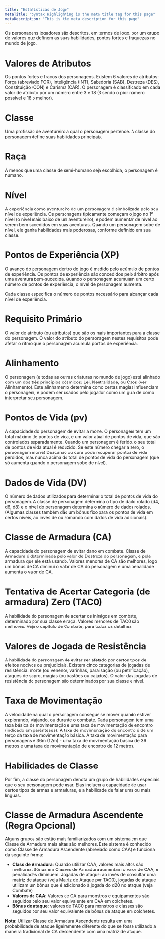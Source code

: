 ```yaml
---
title: "Estatísticas de Jogo"
metaTitle: "Syntax Highlighting is the meta title tag for this page"
metaDescription: "This is the meta description for this page"
---
```


Os personagens jogadores são descritos, em termos de jogo, por um grupo de valores que definem as suas habilidades, pontos fortes e fraquezas no mundo de jogo.

# Valores de Atributos
Os pontos fortes e fracos dos personagens. Existem 6 valores de atributos: Força (abreviado FOR), Inteligência (INT), Sabedoria (SAB), Destreza (DES), Constituição (CON) e Carisma (CAR). O personagem é classificado em cada valor de atributo por um número entre 3 e 18 (3 sendo o pior número possível e 18 o melhor).

# Classe
Uma profissão de aventureiro a qual o personagem pertence. A classe do personagem define suas habilidades principais. 

# Raça
A menos que uma classe de semi-humano seja escolhida, o personagem é humano. 

# Nível
A experiência como aventureiro de um personagem é simbolizada pelo seu nível de experiência. Os personagens tipicamente começam o jogo no 1º nível (o nível mais baixo de um aventureiro), e podem aumentar de nível ao serem bem sucedidos em suas aventuras. Quando um personagem sobe de nível, ele ganha habilidades mais poderosas, conforme definido em sua classe.

# Pontos de Experiência (XP)
O avanço do personagem dentro do jogo é medido pelo acúmulo de pontos de experiência. Os pontos de experiência são concedidos pelo árbitro após uma aventura bem-sucedida. Quando o personagem acumulam um certo número de pontos de experiência, o nível de personagem aumenta. 

Cada classe especifica o número de pontos necessário para alcançar cada nível de experiência.

# Requisito Primário
O valor de atributo (ou atributos) que são os mais importantes para a classe do personagem. O valor do atributo do personagem nestes requisitos pode afetar o ritmo que o personagem acumula pontos de experiência.

# Alinhamento
O personagem (e todas as outras criaturas no mundo de jogo) está alinhado com um dos três princípios cósmicos: Lei, Neutralidade, ou Caos (ver Alinhamento). Este alinhamento determina como certas magias influenciam o personagem, e podem ser usados pelo jogador como um guia de como interpretar seu personagem.

# Pontos de Vida (pv)
A capacidade do personagem de evitar a morte. O personagem tem um total máximo de pontos de vida, e um valor atual de pontos de vida, que são controlados separadamente. Quando um personagem é ferido, o seu total de pontos de vida atual é reduzido. Se este número chegar a zero, o personagem morre! Descanso ou cura pode recuperar pontos de vida perdidos, mas nunca acima do total de pontos de vida do personagem (que só aumenta quando o personagem sobe de nível).

# Dados de Vida (DV)
O número de dados utilizados para determinar o total de pontos de vida do personagem. A classe de personagem determina o tipo de dado rolado (d4, d6, d8) e o nível do personagem determina o número de dados rolados. (Algumas classes também dão um bônus fixo para os pontos de vida em certos níveis, ao invés de ou somando com dados de vida adicionais).

# Classe de Armadura (CA)
A capacidade do personagem de evitar dano em combate. Classe de Armadura é determinada pelo valor de Destreza do personagem, e pela armadura que ele está usando. Valores menores de CA são melhores, logo um bônus de CA diminui o valor de CA do personagem e uma penalidade aumenta o valor de CA.

# Tentativa de Acertar Categoria (de armadura) Zero (TAC0)
A habilidade do personagem de acertar os inimigos em combate, determinado por sua classe e raça. Valores menores de TAC0 são melhores. Veja o capítulo de Combate, para todos os detalhes.

# Valores de Jogada de Resistência
A habilidade do personagem de evitar ser afetado por certos tipos de efeitos nocivos ou prejudiciais. Existem cinco categorias de jogadas de resistência: morte (ou veneno), varinhas, paralisação (ou petrificação), ataques de sopro, magias (ou bastões ou cajados). O valor das jogadas de resistência do personagem são determinados por sua classe e nível.

# Taxa de Movimentação
A velocidade na qual o personagem consegue se mover quando estiver explorando, viajando, ou durante o combate. Cada personagem tem uma taxa básica de movimentação e uma taxa de movimentação de encontro (indicado em parênteses). A taxa de movimentação de encontro é de um terço da taxa de movimentação básica. A taxa de movimentação para personagens é 36m (12m) - uma taxa de movimentação básica de 36 metros e uma taxa de movimentação de encontro de 12 metros.

# Habilidades de Classe
Por fim, a classe do personagem denota um grupo de habilidades especiais que o seu personagem pode usar. Elas incluem a capacidade de usar certos tipos de armas e armaduras, e a habilidade de falar uma ou mais línguas.

# Classe de Armadura Ascendente (Regra Opcional)
Alguns grupos são estão mais familiarizados com um sistema em que Classe de Armadura mais altas são melhores. Este sistema é conhecido como Classe de Armadura Ascendente (abreviado como CAA) e funciona da seguinte forma:

* **Class de Armadura**: Quando utilizar CAA, valores mais altos são melhores. Bônus em Classes de Armadura aumentam o valor de CAA, e penalidades diminuem.
Jogadas de ataque: ao invés de consultar uma matriz de ataque (veja Matriz de Ataque por TAC0), jogadas de ataque utilizam um bônus que é adicionado à jogada do d20 no ataque (veja Combate).
* **Valores de CAA**: Valores de CA para monstros e equipamentos são seguidos pelo seu valor equivalente em CAA em colchetes.
* **Bônus de ataque**: valores de TAC0 para monstros e classes são seguidos por seu valor equivalente de bônus de ataque em colchetes.

**Nota**: Utilizar Classe de Armadura Ascendente resulta em uma probabilidade de ataque ligeiramente diferente do que se fosse utilizado a maneira tradicional de CA descendente com uma matriz de ataque.
